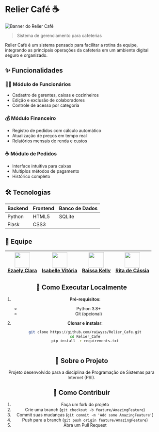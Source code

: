 # Relier Café ☕

![Banner do Relier Café](images/photo-1445116572660-236099ec97a0.avif?raw=true)

> Sistema de gerenciamento para cafeterias

Relier Café é um sistema pensado para facilitar a rotina da equipe, integrando as principais operações da cafeteria em um ambiente digital seguro e organizado.

## ✨ Funcionalidades

### 🧑‍💼 Módulo de Funcionários
- Cadastro de gerentes, caixas e cozinheiros
- Edição e exclusão de colaboradores
- Controle de acesso por categoria

### 💰 Módulo Financeiro
- Registro de pedidos com cálculo automático
- Atualização de preços em tempo real
- Relatórios mensais de renda e custos

### ☕ Módulo de Pedidos
- Interface intuitiva para caixas
- Multiplos métodos de pagamento
- Histórico completo


## 🛠 **Tecnologias**  
| Backend       | Frontend    | Banco de Dados |  
|---------------|-------------|----------------|  
| Python        | HTML5       | SQLite         |  
| Flask         | CSS3        |                |  



## 👥 **Equipe**  
<div align="center">  

| [<img src="https://avatars.githubusercontent.com/u/178282259?v=4" width="50"><br>Ezaely Clara](https://github.com/Ezaellyclara) | [<img src="https://avatars.githubusercontent.com/u/161459979?v=4" width="50"><br>Isabelle Vitória](https://github.com/Isa3110) | [<img src="https://avatars.githubusercontent.com/u/161459392?v=4" width="50"><br>Raissa Kelly](https://github.com/raiwyzs) | [<img src="https://avatars.githubusercontent.com/u/188400136?v=4" width="50"><br>Rita de Cássia](https://github.com/Ritaaissac) |  
|---------------------------------------------------------------------------------------|------------------------------------------------------------------------------------------|--------------------------------------------------------------------------------------|----------------------------------------------------------------------------------------|  

## 🚀 Como Executar Localmente

1. **Pré-requisitos**:
   - Python 3.8+
   - Git (opcional)

2. **Clonar e instalar**:
   ```bash
   git clone https://github.com/raiwyzs/Relier_Cafe.git
   cd Relier_Cafe
   pip install -r requirements.txt
  

## 📝 Sobre o Projeto

Projeto desenvolvido para a disciplina de Programação de Sistemas para Internet (PSI).

## 📌 Como Contribuir

1. Faça um fork do projeto
2. Crie uma branch (`git checkout -b feature/AmazingFeature`)
3. Commit suas mudanças (`git commit -m 'Add some AmazingFeature'`)
4. Push para a branch (`git push origin feature/AmazingFeature`)
5. Abra um Pull Request
